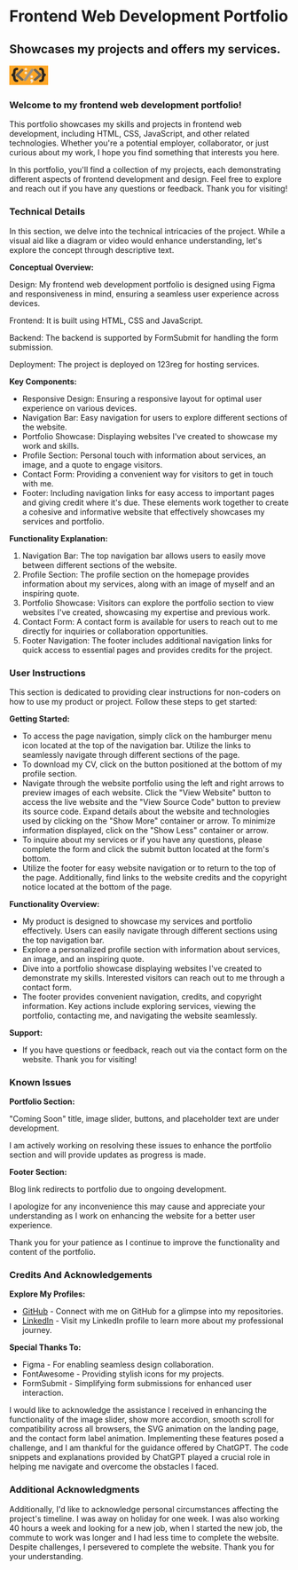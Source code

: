 # Frontend Web Development Portfolio

## Showcases my projects and offers my services.

<img src="src\assets\images\logo.jpg" width="70" height="35" alt="Combination of HTML CSS and JavaScript. Left curly brace, left angle bracket, colon, forward slash, semi-colon, right angle bracket, right curly brace logo"></br>

### Welcome to my frontend web development portfolio!</br>

This portfolio showcases my skills and projects in frontend web development, including HTML, CSS, JavaScript, and other related technologies. Whether you're a potential employer, collaborator, or just curious about my work, I hope you find something that interests you here.</br>

In this portfolio, you'll find a collection of my projects, each demonstrating different aspects of frontend development and design. Feel free to explore and reach out if you have any questions or feedback. Thank you for visiting!</br>

### Technical Details

In this section, we delve into the technical intricacies of the project. While a visual aid like a diagram or video would enhance understanding, let's explore the concept through descriptive text.

**Conceptual Overview:**

Design:
My frontend web development portfolio is designed using Figma and responsiveness in mind, ensuring a seamless user experience across devices.

Frontend:
It is built using HTML, CSS and JavaScript.

Backend:
The backend is supported by FormSubmit for handling the form submission.

Deployment:
The project is deployed on 123reg for hosting services.

**Key Components:**

- Responsive Design: Ensuring a responsive layout for optimal user experience on various devices.
- Navigation Bar: Easy navigation for users to explore different sections of the website.
- Portfolio Showcase: Displaying websites I've created to showcase my work and skills.
- Profile Section: Personal touch with information about services, an image, and a quote to engage visitors.
- Contact Form: Providing a convenient way for visitors to get in touch with me.
- Footer: Including navigation links for easy access to important pages and giving credit where it's due. These elements work together to create a cohesive and informative website that effectively showcases my services and portfolio.

**Functionality Explanation:**

1. Navigation Bar: The top navigation bar allows users to easily move between different sections of the website.
2. Profile Section: The profile section on the homepage provides information about my services, along with an image of myself and an inspiring quote.
3. Portfolio Showcase: Visitors can explore the portfolio section to view websites I've created, showcasing my expertise and previous work.
4. Contact Form: A contact form is available for users to reach out to me directly for inquiries or collaboration opportunities.
5. Footer Navigation: The footer includes additional navigation links for quick access to essential pages and provides credits for the project.

### User Instructions

This section is dedicated to providing clear instructions for non-coders on how to use my product or project. Follow these steps to get started:

**Getting Started:**

- To access the page navigation, simply click on the hamburger menu icon located at the top of the navigation bar. Utilize the links to seamlessly navigate through different sections of the page.
- To download my CV, click on the button positioned at the bottom of my profile section.
- Navigate through the website portfolio using the left and right arrows to preview images of each website. Click the "View Website" button to access the live website and the "View Source Code" button to preview its source code. Expand details about the website and technologies used by clicking on the "Show More" container or arrow. To minimize information displayed, click on the "Show Less" container or arrow.
- To inquire about my services or if you have any questions, please complete the form and click the submit button located at the form's bottom.
- Utilize the footer for easy website navigation or to return to the top of the page. Additionally, find links to the website credits and the copyright notice located at the bottom of the page.

**Functionality Overview:**

- My product is designed to showcase my services and portfolio effectively. Users can easily navigate through different sections using the top navigation bar.
- Explore a personalized profile section with information about services, an image, and an inspiring quote.
- Dive into a portfolio showcase displaying websites I've created to demonstrate my skills. Interested visitors can reach out to me through a contact form.
- The footer provides convenient navigation, credits, and copyright information. Key actions include exploring services, viewing the portfolio, contacting me, and navigating the website seamlessly.

**Support:**

- If you have questions or feedback, reach out via the contact form on the website. Thank you for visiting!

### Known Issues

**Portfolio Section:**

"Coming Soon" title, image slider, buttons, and placeholder text are under development.

I am actively working on resolving these issues to enhance the portfolio section and will provide updates as progress is made.

**Footer Section:**

Blog link redirects to portfolio due to ongoing development.

I apologize for any inconvenience this may cause and appreciate your understanding as I work on enhancing the website for a better user experience.

Thank you for your patience as I continue to improve the functionality and content of the portfolio.

### Credits And Acknowledgements

**Explore My Profiles:**</br>

- <a href="https://github.com/devkristie?tab=repositories" title="github" target="_blank" rel="noopener">GitHub</a> - Connect with me on GitHub for a glimpse into my repositories.</br>
- <a href="https://www.linkedin.com/in/kristie-larke/" title="linkedin" target="_blank" rel="noopener">LinkedIn</a> - Visit my LinkedIn profile to learn more about my professional journey.

**Special Thanks To:**</br>

- Figma - For enabling seamless design collaboration.</br>
- FontAwesome - Providing stylish icons for my projects.</br>
- FormSubmit - Simplifying form submissions for enhanced user interaction.

I would like to acknowledge the assistance I received in enhancing the functionality of the image slider, show more accordion, smooth scroll for compatibility across all browsers, the SVG animation on the landing page, and the contact form label animation. Implementing these features posed a challenge, and I am thankful for the guidance offered by ChatGPT. The code snippets and explanations provided by ChatGPT played a crucial role in helping me navigate and overcome the obstacles I faced.

### Additional Acknowledgments

Additionally, I'd like to acknowledge personal circumstances affecting the project's timeline. I was away on holiday for one week. I was also working 40 hours a week and looking for a new job, when I started the new job, the commute to work was longer and I had less time to complete the website. Despite challenges, I persevered to complete the website. Thank you for your understanding.
